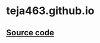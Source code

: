 # teja463.github.io

## [Source code](https://github.com/teja463/teja463.github.io/tree/source-code)
